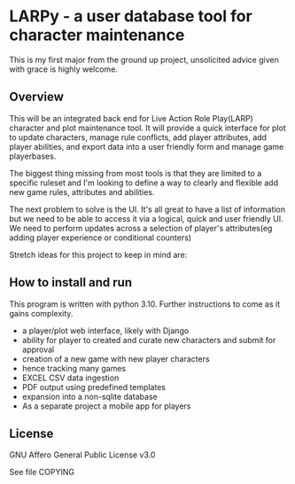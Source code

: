 <h1>LARPy - a user database tool for character maintenance</h1>
<p>This is my first major from the ground up project, unsolicited advice given with grace is highly welcome. </p>
<h2>Overview</h2>
<p>This will be an integrated back end for Live Action Role Play(LARP) character
    and plot maintenance tool. It will provide a quick interface for plot to update characters,
    manage rule conflicts, add player attributes, add player abilities, and export data into 
    a user friendly form and manage game playerbases.</p>
<p>The biggest thing missing from most tools is that they are limited to a specific ruleset 
    and I'm looking to define a way to clearly and flexible add new game rules, attributes 
    and abilities.</p>
<p>The next problem to solve is the UI. It's all great to have a list of information but we 
    need to be able to access it via a logical, quick and user friendly UI. We need to perform 
    updates across a selection of player's attributes(eg adding player experience or conditional 
    counters)</p>
<p>Stretch ideas for this project to keep in mind are:</p>
<h2>How to install and run</h2>
<p>This program is written with python 3.10. Further instructions to come as it gains complexity.</p>
<ul>
    <li>a player/plot web interface, likely with Django</li> 
    <li>ability for player to created and curate new characters and submit for approval</li>
    <li>creation of a new game with new player characters</li>
    <li>hence tracking many games</li>
    <li>EXCEL CSV data ingestion</li>
    <li>PDF output using predefined templates</li>
    <li>expansion into a non-sqlite database</li>
    <li>As a separate project a mobile app for players</li>
</ul>

<h2>License</h2>
<p>GNU Affero General Public License v3.0</p>
<p>See file COPYING
